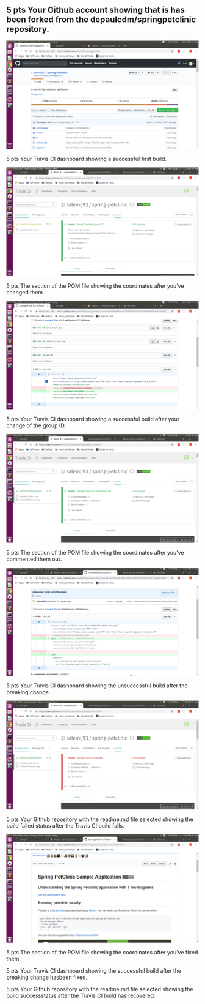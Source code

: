 ## 5 pts Your Github account showing that is has been forked from the depaulcdm/springpetclinic repository.
![Fork](https://github.com/salemij93/spring-petclinic/blob/master/images/github_account.png)

5 pts Your Travis CI dashboard showing a successful first build.

![First Build](https://github.com/salemij93/spring-petclinic/blob/master/images/build_one.png)

5 pts The section of the POM file showing the coordinates after you’ve changed them.

![POM coordinates](https://github.com/salemij93/spring-petclinic/blob/master/images/pom_1.png)


5 pts Your Travis CI dashboard showing a successful build after your change of the group ID.

![First Build](https://github.com/salemij93/spring-petclinic/blob/master/images/build_2.png)

5 pts The section of the POM file showing the coordinates after you’ve commented them out.

![POM commented out](https://github.com/salemij93/spring-petclinic/blob/master/images/pom_comments.png)

5 pts Your Travis CI dashboard showing the unsuccessful build after the breaking change.

![Bad Build](https://github.com/salemij93/spring-petclinic/blob/master/images/bad_build.png)

5 pts Your Github repository with the readme.md file selected showing the build failed status after the Travis CI build fails.

![Bad Build readme.md](https://github.com/salemij93/spring-petclinic/blob/master/images/readme_failed_build.png)

5 pts The section of the POM file showing the coordinates after you’ve fixed them.



5 pts Your Travis CI dashboard showing the successful build after the breaking change hasbeen fixed.

5 pts Your Github repository with the readme.md file selected showing the build successstatus after the Travis CI build has recovered.
